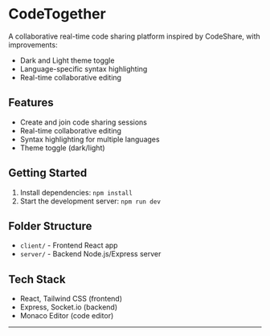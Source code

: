 # CodeTogether

A collaborative real-time code sharing platform inspired by CodeShare, with improvements:
- Dark and Light theme toggle
- Language-specific syntax highlighting
- Real-time collaborative editing

## Features
- Create and join code sharing sessions
- Real-time collaborative editing
- Syntax highlighting for multiple languages
- Theme toggle (dark/light)

## Getting Started
1. Install dependencies: `npm install`
2. Start the development server: `npm run dev`

## Folder Structure
- `client/` - Frontend React app
- `server/` - Backend Node.js/Express server

## Tech Stack
- React, Tailwind CSS (frontend)
- Express, Socket.io (backend)
- Monaco Editor (code editor)

---

